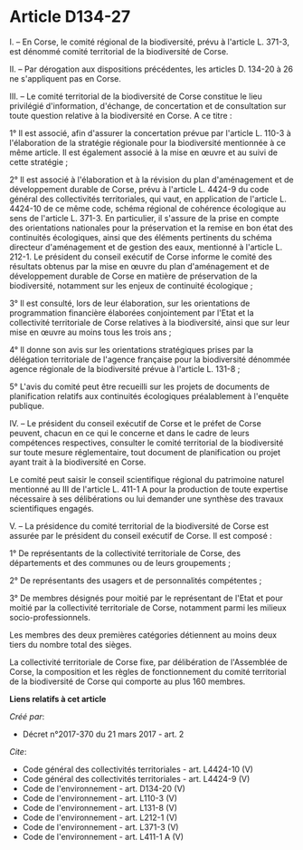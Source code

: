 # Article D134-27

I. – En Corse, le comité régional de la biodiversité, prévu à l'article L. 371-3, est dénommé comité territorial de la
biodiversité de Corse.

II. – Par dérogation aux dispositions précédentes, les articles D. 134-20 à 26 ne s'appliquent pas en Corse.

III. – Le comité territorial de la biodiversité de Corse constitue le lieu privilégié d'information, d'échange, de
concertation et de consultation sur toute question relative à la biodiversité en Corse. A ce titre :

1° Il est associé, afin d'assurer la concertation prévue par l'article L. 110-3 à l'élaboration de la stratégie régionale
pour la biodiversité mentionnée à ce même article. Il est également associé à la mise en œuvre et au suivi de cette
stratégie ;

2° Il est associé à l'élaboration et à la révision du plan d'aménagement et de développement durable de Corse, prévu à
l'article L. 4424-9 du code général des collectivités territoriales, qui vaut, en application de l'article L. 4424-10 de ce
même code, schéma régional de cohérence écologique au sens de l'article L. 371-3. En particulier, il s'assure de la prise en
compte des orientations nationales pour la préservation et la remise en bon état des continuités écologiques, ainsi que des
éléments pertinents du schéma directeur d'aménagement et de gestion des eaux, mentionné à l'article L. 212-1. Le président du
conseil exécutif de Corse informe le comité des résultats obtenus par la mise en œuvre du plan d'aménagement et de
développement durable de Corse en matière de préservation de la biodiversité, notamment sur les enjeux de continuité
écologique ;

3° Il est consulté, lors de leur élaboration, sur les orientations de programmation financière élaborées conjointement par
l'Etat et la collectivité territoriale de Corse relatives à la biodiversité, ainsi que sur leur mise en œuvre au moins tous
les trois ans ;

4° Il donne son avis sur les orientations stratégiques prises par la délégation territoriale de l'agence française pour la
biodiversité dénommée agence régionale de la biodiversité prévue à l'article L. 131-8 ;

5° L'avis du comité peut être recueilli sur les projets de documents de planification relatifs aux continuités écologiques
préalablement à l'enquête publique.

IV. – Le président du conseil exécutif de Corse et le préfet de Corse peuvent, chacun en ce qui le concerne et dans le cadre
de leurs compétences respectives, consulter le comité territorial de la biodiversité sur toute mesure réglementaire, tout
document de planification ou projet ayant trait à la biodiversité en Corse.

Le comité peut saisir le conseil scientifique régional du patrimoine naturel mentionné au III de l'article L. 411-1 A pour la
production de toute expertise nécessaire à ses délibérations ou lui demander une synthèse des travaux scientifiques engagés.

V. – La présidence du comité territorial de la biodiversité de Corse est assurée par le président du conseil exécutif de
Corse. Il est composé :

1° De représentants de la collectivité territoriale de Corse, des départements et des communes ou de leurs groupements ;

2° De représentants des usagers et de personnalités compétentes ;

3° De membres désignés pour moitié par le représentant de l'Etat et pour moitié par la collectivité territoriale de Corse,
notamment parmi les milieux socio-professionnels.

Les membres des deux premières catégories détiennent au moins deux tiers du nombre total des sièges.

La collectivité territoriale de Corse fixe, par délibération de l'Assemblée de Corse, la composition et les règles de
fonctionnement du comité territorial de la biodiversité de Corse qui comporte au plus 160 membres.

**Liens relatifs à cet article**

_Créé par_:

  - Décret n°2017-370 du 21 mars 2017 - art. 2

_Cite_:

  - Code général des collectivités territoriales - art. L4424-10 (V)
  - Code général des collectivités territoriales - art. L4424-9 (V)
  - Code de l'environnement - art. D134-20 (V)
  - Code de l'environnement - art. L110-3 (V)
  - Code de l'environnement - art. L131-8 (V)
  - Code de l'environnement - art. L212-1 (V)
  - Code de l'environnement - art. L371-3 (V)
  - Code de l'environnement - art. L411-1 A (V)
